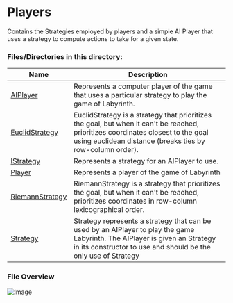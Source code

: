 # Players

Contains the Strategies employed by players and a simple AI Player that uses a strategy to compute actions to take for a given state.
### Files/Directories in this directory:
| Name | Description |
| ---- | ----------- |
| [AIPlayer](AIPlayer.java) | Represents a computer player of the game that uses a particular strategy to play the game of Labyrinth. |
| [EuclidStrategy](EuclidStrategy.java) | EuclidStrategy is a strategy that prioritizes the goal, but when it can't be reached, prioritizes coordinates closest to the goal using euclidean distance (breaks ties by row-column order). |
| [IStrategy](IStrategy.java) | Represents a strategy for an AIPlayer to use. |
| [Player](Player.java) | Represents a player of the game of Labyrinth |
| [RiemannStrategy](RiemannStrategy.java) | RiemannStrategy is a strategy that prioritizes the goal, but when it can't be reached, prioritizes coordinates in row-column lexicographical order. |
| [Strategy](Strategy.java) | Strategy represents a strategy that can be used by an AIPlayer to play the game Labyrinth. The AIPlayer is given an Strategy in its constructor to use and should be the only use of Strategy |

### File Overview
![Image](../../../readme-resources/Players.png)